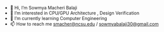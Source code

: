 - 👋 Hi, I’m Sowmya Macheri Balaji
- 👀 I’m interested in CPU/GPU Architecture , Design Verification
- 🌱 I’m currently learning Computer Engineering 
- 📫 How to reach me smacher@ncsu.edu / sowmyabalaji30@gmail.com 

<!---
SowmyaMB30/SowmyaMB30 is a ✨ special ✨ repository because its `README.md` (this file) appears on your GitHub profile.
You can click the Preview link to take a look at your changes.
--->
